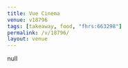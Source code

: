 ```yaml
---
title: Vue Cinema
venue: v18796
tags: [takeaway, food, "fhrs:663298"]
permalink: /v/18796/
layout: venue
---
```

null